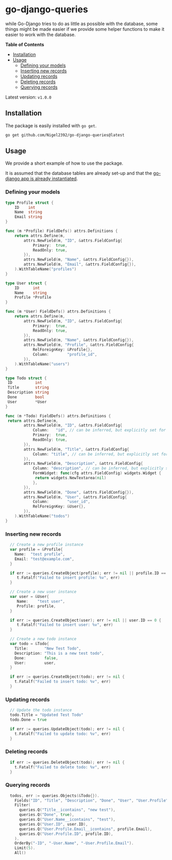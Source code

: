 # go-django-queries

while Go-Django tries to do as little as possible with the database, some things might be made easier if we
provide some helper functions to make it easier to work with the database.

**Table of Contents**

- [Installation](#installation)
- [Usage](#usage)
  - [Defining your models](#defining-your-models)
  - [Inserting new records](#inserting-new-records)
  - [Updating records](#updating-records)
  - [Deleting records](#deleting-records)
  - [Querying records](#querying-records)

Latest version: `v1.0.0`

## Installation

The package is easily installed with `go get`.

```bash
go get github.com/Nigel2392/go-django-queries@latest
```

## Usage

We provide a short example of how to use the package.

It is assumed that the database tables are already set-up and that the [go-django app is already instantiated](https://github.com/Nigel2392/go-django/blob/main/docs/configuring.md).

### Defining your models

```go
type Profile struct {
    ID    int
    Name  string
    Email string
}

func (m *Profile) FieldDefs() attrs.Definitions {
    return attrs.Define(m,
        attrs.NewField(m, "ID", &attrs.FieldConfig{
            Primary:  true,
            ReadOnly: true,
        }),
        attrs.NewField(m, "Name", &attrs.FieldConfig{}),
        attrs.NewField(m, "Email", &attrs.FieldConfig{}),
    ).WithTableName("profiles")
}

type User struct {
    ID      int
    Name    string
    Profile *Profile
}

func (m *User) FieldDefs() attrs.Definitions {
    return attrs.Define(m,
        attrs.NewField(m, "ID", &attrs.FieldConfig{
            Primary:  true,
            ReadOnly: true,
        }),
        attrs.NewField(m, "Name", &attrs.FieldConfig{}),
        attrs.NewField(m, "Profile", &attrs.FieldConfig{
            RelForeignKey: &Profile{},
            Column:        "profile_id",
        }),
    ).WithTableName("users")
}

type Todo struct {
 ID          int
 Title       string
 Description string
 Done        bool
 User        *User
}

func (m *Todo) FieldDefs() attrs.Definitions {
 return attrs.Define(m,
        attrs.NewField(m, "ID", &attrs.FieldConfig{
            Column:   "id", // can be inferred, but explicitly set for clarity
            Primary:  true,
            ReadOnly: true,
        }),
        attrs.NewField(m, "Title", &attrs.FieldConfig{
            Column: "title", // can be inferred, but explicitly set for clarity
        }),
        attrs.NewField(m, "Description", &attrs.FieldConfig{
            Column: "description", // can be inferred, but explicitly set for clarity
            FormWidget: func(cfg attrs.FieldConfig) widgets.Widget {
             return widgets.NewTextarea(nil)
            },
        }),
        attrs.NewField(m, "Done", &attrs.FieldConfig{}),
        attrs.NewField(m, "User", &attrs.FieldConfig{
            Column:        "user_id",
            RelForeignKey: &User{},
        }),
    ).WithTableName("todos")
}
```

### Inserting new records

```go
  // Create a new profile instance
  var profile = &Profile{
    Name:  "test profile",
    Email: "test@example.com",
  }

  if err := queries.CreateObject(profile); err != nil || profile.ID == 0 {
     t.Fatalf("Failed to insert profile: %v", err)
  }

  // Create a new user instance
  var user = &User{
     Name:    "test user",
     Profile: profile,
  }

  if err := queries.CreateObject(user); err != nil || user.ID == 0 {
     t.Fatalf("Failed to insert user: %v", err)
  }

  // Create a new todo instance
  var todo = &Todo{
    Title:       "New Test Todo",
    Description: "This is a new test todo",
    Done:        false,
    User:        user,
  }

  if err := queries.CreateObject(todo); err != nil {
    t.Fatalf("Failed to insert todo: %v", err)
  }
```

### Updating records

```go
  // Update the todo instance
  todo.Title = "Updated Test Todo"
  todo.Done = true

  if err := queries.UpdateObject(todo); err != nil {
    t.Fatalf("Failed to update todo: %v", err)
  }
```

### Deleting records

```go
  if err := queries.DeleteObject(todo); err != nil {
    t.Fatalf("Failed to delete todo: %v", err)
  }
```

### Querying records

```go
  todos, err := queries.Objects(&Todo{}).
    Fields("ID", "Title", "Description", "Done", "User", "User.Profile").
    Filter(
      queries.Q("Title__icontains", "new test"),
      queries.Q("Done", true),
      queries.Q("User.Name__icontains", "test"),
      queries.Q("User.ID", user.ID),
      queries.Q("User.Profile.Email__icontains", profile.Email),
      queries.Q("User.Profile.ID", profile.ID),
    ).
    OrderBy("-ID", "-User.Name", "-User.Profile.Email").
    Limit(5).
    All()

```
